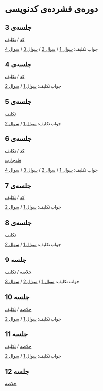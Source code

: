 # دوره‌ی فشرده‌ی کدنویسی

## جلسه‌ی 3

[کد](session%203/session3.js) / [تکلیف](session%203/session3_homework.md)

جواب تکلیف: [سوال 1](session%203/homework_1.js) / [سوال 2](session%203/homework_2.js) / [سوال 3](session%203/homework_3.js) / [سوال 4](session%203/homework_4.js)

## جلسه‌ی 4

[کد](session%204/session4.js) / [تکلیف](session%204/session4_homework.md)

جواب تکلیف: [سوال 1](session%204/homework_1.js) / [سوال 2](session%204/homework_2.js)

## جلسه‌ی 5

[تکلیف](session%205/session5_homework.md)

جواب تکلیف: [سوال 1](session%205/homework_1.js) / [سوال 2](session%205/homework_2.js)

## جلسه‌ی 6

[کد](session%206/session6.js) / [تکلیف](session%206/session6_homework.md)

[فلوچارت](session%206/flowchart.md)

جواب تکلیف: [سوال 1](session%206/homework_1.js) / [سوال 2](session%206/homework_2.md) / [سوال 3](session%206/homework_3.js) / [سوال 4](session%206/homework_4.js)

## جلسه‌ی 7

[کد](session%207/session7.js) / [تکلیف](session%207/session7_homework.md)

جواب تکلیف: [سوال 1](session%207/homework_1.js) / [سوال 2](session%207/homework_2.js)

## جلسه‌ی 8

[تکلیف](session%208/session8_homework.md)

جواب تکلیف: [سوال 1](session%208/homework_1.js) / [سوال 2](session%208/homework_2.js)

## جلسه 9

[خلاصه](session%209/summary.md) / [تکلیف](session%209/session9_homework.md)

جواب تکلیف: [سوال 1](session%209/homework_1.js) / [سوال 2](session%209/homework_2.js) / [سوال 3](session%209/homework_3.js)

## جلسه 10

[خلاصه](session%2010/summary.md) / [تکلیف](session%2010/session10_homework.md)

جواب تکلیف: [سوال 1](session%2010/homework_1.js) / [سوال 2](session%2010/homework_2.js)

## جلسه 11

[خلاصه](session%2011/summary.md) / [تکلیف](session%2011/session11_homework.md)

جواب تکلیف: [سوال 1](session%2011/homework_1.js) / [سوال 2](session%2011/homework_2.js)

## جلسه 12

[خلاصه](session%2012/summary.md)
